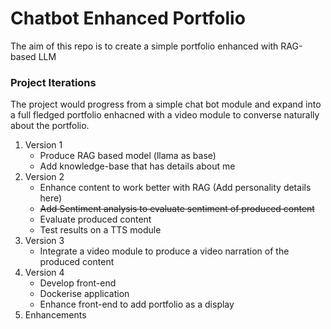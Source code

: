 
# Chatbot Enhanced Portfolio
The aim of this repo is to create a simple portfolio enhanced with RAG-based LLM

### Project Iterations
The project would progress from a simple chat bot module and expand into a full fledged portfolio enhacned with a video module to converse naturally about the portfolio.
1. Version 1
    - Produce RAG based model (llama as base)
    - Add knowledge-base that has details about me
2. Version 2
    - Enhance content to work better with RAG (Add personality details here)
    - ~~Add Sentiment analysis to evaluate sentiment of produced content~~
    - Evaluate produced content
    - Test results on a TTS module
3. Version 3
    - Integrate a video module to produce a video narration of the produced content
4. Version 4
    - Develop front-end
    - Dockerise application
    - Enhance front-end to add portfolio as a display
5. Enhancements